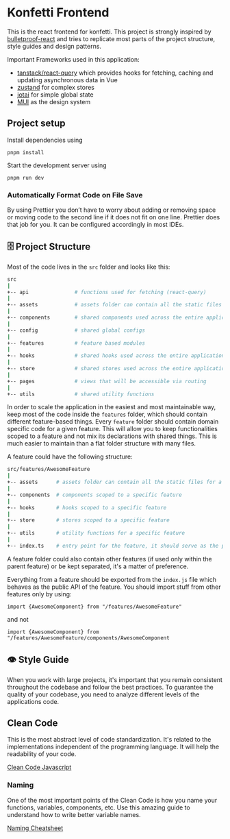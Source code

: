 # Konfetti Frontend

This is the react frontend for konfetti. This project is strongly inspired by
[bulletproof-react](https://github.com/alan2207/bulletproof-react) and tries to replicate most parts of the project
structure, style guides and design patterns.

Important Frameworks used in this application:

-   [tanstack/react-query](https://tanstack.com/query/v4/docs/vue/overview) which provides hooks for fetching, caching
    and updating asynchronous data in Vue
-   [zustand](https://github.com/pmndrs/zustand) for complex stores
-   [jotai](https://jotai.org/) for simple global state
-   [MUI](https://mui.com/material-ui/) as the design system

## Project setup

Install dependencies using

```
pnpm install
```

Start the development server using

```
pnpm run dev
```

### Automatically Format Code on File Save

By using Prettier you don’t have to worry about adding or removing space or moving code to the second line if it does
not fit on one line. Prettier does that job for you. It can be configured accordingly in most IDEs.

## 🗄️ Project Structure

Most of the code lives in the `src` folder and looks like this:

```sh
src
|
+-- api               # functions used for fetching (react-query)
|
+-- assets            # assets folder can contain all the static files such as images, fonts, etc.
|
+-- components        # shared components used across the entire application
|
+-- config            # shared global configs
|
+-- features          # feature based modules
|
+-- hooks             # shared hooks used across the entire application
|
+-- store             # shared stores used across the entire application
|
+-- pages             # views that will be accessible via routing
|
+-- utils             # shared utility functions
```

In order to scale the application in the easiest and most maintainable way, keep most of the code inside the `features`
folder, which should contain different feature-based things. Every `feature` folder should contain domain specific code
for a given feature. This will allow you to keep functionalities scoped to a feature and not mix its declarations with
shared things. This is much easier to maintain than a flat folder structure with many files.

A feature could have the following structure:

```sh
src/features/AwesomeFeature
|
+-- assets      # assets folder can contain all the static files for a specific feature
|
+-- components  # components scoped to a specific feature
|
+-- hooks       # hooks scoped to a specific feature
|
+-- store       # stores scoped to a specific feature
|
+-- utils       # utility functions for a specific feature
|
+-- index.ts    # entry point for the feature, it should serve as the public API of the given feature and exports everything that should be used outside the feature
```

A feature folder could also contain other features (if used only within the parent feature) or be kept separated, it's a
matter of preference.

Everything from a feature should be exported from the `index.js` file which behaves as the public API of the feature.
You should import stuff from other features only by using:

`import {AwesomeComponent} from "/features/AwesomeFeature"`

and not

`import {AwesomeComponent} from "/features/AwesomeFeature/components/AwesomeComponent`

## 👁️ Style Guide

When you work with large projects, it's important that you remain consistent throughout the codebase and follow the best
practices. To guarantee the quality of your codebase, you need to analyze different levels of the applications code.

## Clean Code

This is the most abstract level of code standardization. It's related to the implementations independent of the
programming language. It will help the readability of your code.

[Clean Code Javascript](https://github.com/ryanmcdermott/clean-code-javascript)

### Naming

One of the most important points of the Clean Code is how you name your functions, variables, components, etc. Use this
amazing guide to understand how to write better variable names.

[Naming Cheatsheet](https://github.com/kettanaito/naming-cheatsheet)
